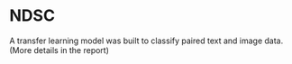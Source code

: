 # NDSC

A transfer learning model was built to classify paired text and image data. 
(More details in the report)
